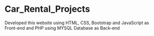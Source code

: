 # Car_Rental_Projects
Developed this website using HTML, CSS, Bootstrap and JavaScript as Front-end and PHP using MYSQL Database as Back-end
